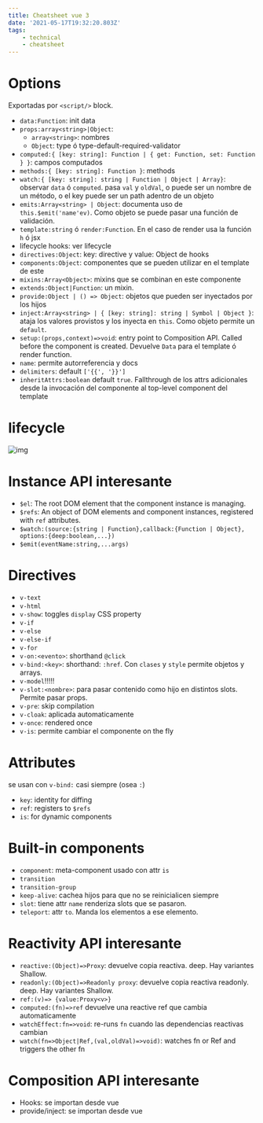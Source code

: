 ```yaml
---
title: Cheatsheet vue 3
date: '2021-05-17T19:32:20.803Z'
tags:
    - technical
    - cheatsheet
---
```

# Options
Exportadas por `<script/>` block.

- `data:Function`: init data
- `props:array<string>|Object`: 
    - `array<string>`: nombres
    - `Object`: type ó type-default-required-validator
- `computed:{ [key: string]: Function | { get: Function, set: Function } }`: campos computados
- `methods:{ [key: string]: Function }`: methods
- `watch:{ [key: string]: string | Function | Object | Array}`: observar `data` ó `computed`. pasa `val`   y `oldVal`, o puede ser un nombre de un método, o el key puede ser un path adentro de un objeto
- `emits:Array<string> | Object`: documenta uso de `this.$emit('name'ev)`. Como objeto se puede pasar una función de validación.
- `template:string` ó `render:Function`. En el caso de render usa la función `h` ó jsx
- lifecycle hooks: ver lifecycle
- `directives:Object`: key: directive y value: Object de hooks
- `components:Object`: componentes que se pueden utilizar en el template de este 
- `mixins:Array<Object>`: mixins que se combinan en este componente
- `extends:Object|Function`: un mixin.
- `provide:Object | () => Object`: objetos que pueden ser inyectados por los hijos
- `inject:Array<string> | { [key: string]: string | Symbol | Object }`: ataja los valores provistos y los inyecta en `this`. Como objeto permite un `default`.
- `setup:(props,context)=>void`: entry point to Composition API. Called before the component is created. Devuelve `Data` para el template ó render function.
-  `name`: permite autorreferencia y docs
- `delimiters`: default `['{{', '}}']`
-  `inheritAttrs:boolean` default `true`. Fallthrough de los attrs adicionales desde la invocación del componente al top-level component del template

# lifecycle
![img](https://v3.vuejs.org/images/lifecycle.svg?__WB_REVISION__=f4a90248bd51e5ee6261fd079b5dffb5)

# Instance API interesante
- `$el`: The root DOM element that the component instance is managing.
- `$refs`: An object of DOM elements and component instances, registered with `ref` attributes.
- `$watch:(source:{string | Function},callback:{Function | Object}, options:{deep:boolean,...})`
- `$emit(eventName:string,...args)`

# Directives

- `v-text`
- `v-html`
- `v-show`: toggles `display` CSS property
- `v-if`
- `v-else`
- `v-else-if`
- `v-for`
- `v-on:<evento>`: shorthand `@click`
- `v-bind:<key>`: shorthand: `:href`. Con `clases` y `style` permite objetos y arrays.
- `v-model`!!!!!
- `v-slot:<nombre>`: para pasar contenido como hijo en distintos slots. Permite pasar props.
- `v-pre`: skip compilation
- `v-cloak`: aplicada automaticamente
- `v-once`: rendered once
- `v-is`: permite cambiar el componente on the fly

# Attributes
se usan con `v-bind:` casi siempre (osea `:`)
- `key`: identity for diffing
- `ref`: registers to `$refs`
- `is`: for dynamic components

# Built-in components
- `component`: meta-component usado con attr `is`
- `transition`
- `transition-group`
- `keep-alive`: cachea hijos para que no se reinicialicen siempre
- `slot`: tiene attr `name` renderiza slots que se pasaron.
- `teleport`: attr `to`. Manda los elementos a ese elemento.

# Reactivity API interesante
- `reactive:(Object)=>Proxy`: devuelve copia reactiva. deep. Hay variantes Shallow.
- `readonly:(Object)=>Readonly proxy`: devuelve copia reactiva readonly. deep. Hay variantes Shallow.
- `ref:(v)=> {value:Proxy<v>}`
- `computed:(fn)=>ref` devuelve una reactive ref que cambia automaticamente
-  `watchEffect:fn=>void`: re-runs `fn` cuando las dependencias reactivas cambian
- `watch(fn=>Object|Ref,(val,oldVal)=>void)`: watches fn or Ref and triggers the other fn

# Composition API interesante
- Hooks: se importan desde vue
- provide/inject: se importan desde vue
